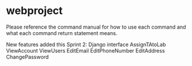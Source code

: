# webproject
Please reference the command manual for how to use each command and what each command return statement means.

New features added this Sprint 2:
Django interface
AssignTAtoLab
ViewAccount
ViewUsers
EditEmail
EditPhoneNumber
EditAddress
ChangePassword

